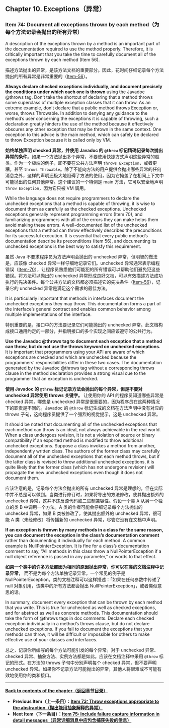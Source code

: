 ## Chapter 10. Exceptions（异常）

### Item 74: Document all exceptions thrown by each method（为每个方法记录会抛出的所有异常）

A description of the exceptions thrown by a method is an important part of the documentation required to use the method properly. Therefore, it is critically important that you take the time to carefully document all of the exceptions thrown by each method (Item 56).

描述方法抛出的异常，是该方法文档的重要部分。因此，花时间仔细记录每个方法抛出的所有异常是非常重要的（[Item-56](./Chapter-8-Item-56-Write-doc-comments-for-all-exposed-API-elements)）。

**Always declare checked exceptions individually, and document precisely the conditions under which each one is thrown** using the Javadoc @throws tag. Don’t take the shortcut of declaring that a method throws some superclass of multiple exception classes that it can throw. As an extreme example, don’t declare that a public method throws Exception or, worse, throws Throwable. In addition to denying any guidance to the method’s user concerning the exceptions it is capable of throwing, such a declaration greatly hinders the use of the method because it effectively obscures any other exception that may be thrown in the same context. One exception to this advice is the main method, which can safely be declared to throw Exception because it is called only by VM.

**始终单独声明 checked 异常，并使用 Javadoc 的 `@throw` 标记精确记录每次抛出异常的条件**。如果一个方法抛出多个异常，不要使用快捷方式声明这些异常的超类。作为一个极端的例子，即不要在公共方法声明 `throws Exception`，或者更糟，甚至 `throws Throwable`。除了不能向方法的用户提供会抛出哪些异常的任何消息之外，这样的声明还极大地阻碍了方法的使用，因为它掩盖了在相同上下文中可能抛出的任何其他异常。这个建议的一个特例是 main 方法，它可以安全地声明 `throw Exception`，因为它只被 VM 调用。

While the language does not require programmers to declare the unchecked exceptions that a method is capable of throwing, it is wise to document them as carefully as the checked exceptions. Unchecked exceptions generally represent programming errors (Item 70), and familiarizing programmers with all of the errors they can make helps them avoid making these errors. A well-documented list of the unchecked exceptions that a method can throw effectively describes the preconditions for its successful execution. It is essential that every public method’s documentation describe its preconditions (Item 56), and documenting its unchecked exceptions is the best way to satisfy this requirement.

虽然 Java 不要求程序员为方法声明会抛出的 unchecked 异常，但明智的做法是，应该像 checked 异常一样仔细地记录它们。unchecked 异常通常表示编程错误（[Item-70](./Chapter-10/Chapter-10-Item-70-Use-checked-exceptions-for-recoverable-conditions-and-runtime-exceptions-for-programming-errors)），让程序员熟悉他们可能犯的所有错误可以帮助他们避免犯这些错误。将方法可以抛出的 unchecked 异常形成良好文档，可以有效描述方法成功执行的先决条件。每个公共方法的文档都必须描述它的先决条件（[Item-56](./Chapter-8-Item-56-Write-doc-comments-for-all-exposed-API-elements)），记录它的 unchecked 异常是满足这个需求的最佳方法。

It is particularly important that methods in interfaces document the unchecked exceptions they may throw. This documentation forms a part of the interface’s general contract and enables common behavior among multiple implementations of the interface.

特别重要的是，接口中的方法要记录它们可能抛出的 unchecked 异常。此文档构成接口通用约定的一部分，并指明接口的多个实现之间应该遵守的公共行为。

**Use the Javadoc @throws tag to document each exception that a method can throw, but do not use the throws keyword on unchecked exceptions.** It is important that programmers using your API are aware of which exceptions are checked and which are unchecked because the programmers’ responsibilities differ in these two cases. The documentation generated by the Javadoc @throws tag without a corresponding throws clause in the method declaration provides a strong visual cue to the programmer that an exception is unchecked.

**使用 Javadoc 的 `@throw` 标记记录方法会抛出的每个异常，但是不要对 unchecked 异常使用 throws 关键字。** 让使用你的 API 的程序员知道哪些异常是 checked 异常，哪些是 unchecked 异常是很重要的，因为程序员在这两种情况下的职责是不同的。Javadoc 的 `@throw` 标记生成的文档在方法声明中没有对应的 throws 子句，这向程序员提供了一个强烈的视觉提示，这是 unchecked 异常。

It should be noted that documenting all of the unchecked exceptions that each method can throw is an ideal, not always achievable in the real world. When a class undergoes revision, it is not a violation of source or binary compatibility if an exported method is modified to throw additional unchecked exceptions. Suppose a class invokes a method from another, independently written class. The authors of the former class may carefully document all of the unchecked exceptions that each method throws, but if the latter class is revised to throw additional unchecked exceptions, it is quite likely that the former class (which has not undergone revision) will propagate the new unchecked exceptions even though it does not document them.

应该注意的是，记录每个方法会抛出的所有 unchecked 异常是理想的，但在实际中并不总是可以做到。当类进行修订时，如果将导出的方法修改，使其抛出额外的 unchecked 异常，这并不违反源代码或二进制兼容性。假设一个类 A 从另一个独立的类 B 中调用一个方法。A 类的作者可能会仔细记录每个方法抛出的 unchecked 异常，如果 B 类被修改了，使其抛出额外的 unchecked 异常，很可能 A 类（未经修改）将传播新的 unchecked 异常，尽管它没有在文档中声明。

**If an exception is thrown by many methods in a class for the same reason, you can document the exception in the class’s documentation comment** rather than documenting it individually for each method. A common example is NullPointerException. It is fine for a class’s documentation comment to say, “All methods in this class throw a NullPointerException if a null object reference is passed in any parameter,” or words to that effect.

**如果一个类中的许多方法都因为相同的原因抛出异常，你可以在类的文档注释中记录异常，** 而不是为每个方法单独记录异常。一个常见的例子是 NullPointerException。类的文档注释可以这样描述：「如果在任何参数中传递了 null 对象引用，该类中的所有方法都会抛出 NullPointerException」，或者类似意思的话。

In summary, document every exception that can be thrown by each method that you write. This is true for unchecked as well as checked exceptions, and for abstract as well as concrete methods. This documentation should take the form of @throws tags in doc comments. Declare each checked exception individually in a method’s throws clause, but do not declare unchecked exceptions. If you fail to document the exceptions that your methods can throw, it will be difficult or impossible for others to make effective use of your classes and interfaces.

总之，记录你所编写的每个方法可能引发的每个异常。对于 unchecked 异常、checked 异常、抽象方法、实例方法都是如此。应该在文档注释中采用 `@throw` 标记的形式。在方法的 throws 子句中分别声明每个 checked 异常，但不要声明 unchecked 异常。如果你不记录方法可能抛出的异常，其他人将很难或不可能有效地使用你的类和接口。

---
**[Back to contents of the chapter（返回章节目录）](./Chapter-10/Chapter-10-Introduction)**
- **Previous Item（上一条目）：[Item 73: Throw exceptions appropriate to the abstraction（抛出能用抽象解释的异常）](./Chapter-10/Chapter-10-Item-73-Throw-exceptions-appropriate-to-the-abstraction)**
- **Next Item（下一条目）：[Item 75: Include failure capture information in detail messages（异常详细消息中应包含捕获失败的信息）](./Chapter-10/Chapter-10-Item-75-Include-failure-capture-information-in-detail-messages)**
